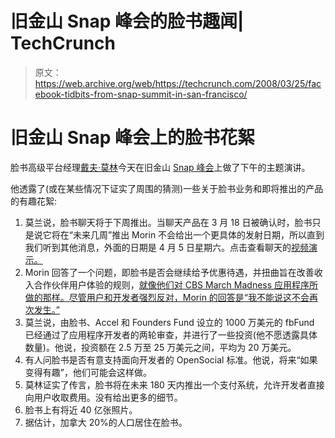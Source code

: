 # 旧金山 Snap 峰会的脸书趣闻| TechCrunch

> 原文：<https://web.archive.org/web/https://techcrunch.com/2008/03/25/facebook-tidbits-from-snap-summit-in-san-francisco/>

# 旧金山 Snap 峰会上的脸书花絮

 [](https://web.archive.org/web/20230404155750/http://www.crunchbase.com/person/dave-morin) 脸书高级平台经理[戴夫·莫林](https://web.archive.org/web/20230404155750/http://www.crunchbase.com/person/dave-morin)今天在旧金山 [Snap 峰会](https://web.archive.org/web/20230404155750/http://www.snapsummit.com/)上做了下午的主题演讲。

他透露了(或在某些情况下证实了周围的猜测)一些关于脸书业务和即将推出的产品的有趣花絮:

1.  莫兰说，脸书聊天将于下周推出。当聊天产品在 3 月 18 日被确认时，脸书只是说它将在“未来几周”推出 Morin 不会给出一个更具体的发射日期，所以直到我们听到其他消息，外面的日期是 4 月 5 日星期六。点击查看聊天的[视频演示。](https://web.archive.org/web/20230404155750/https://techcrunch.com/2008/03/18/exclusive-video-of-facebook-chat-demo/)
2.  Morin 回答了一个问题，即脸书是否会继续给予优惠待遇，并扭曲旨在改善收入合作伙伴用户体验的规则，[就像他们对 CBS March Madness 应用程序所做的那样。尽管用户和开发者强烈反对，Morin 的回答是“我不能说这不会再次发生。”](https://web.archive.org/web/20230404155750/https://techcrunch.com/2008/03/19/facebook-playing-favorites-with-app-developers/)
3.  莫兰说，由脸书、Accel 和 Founders Fund 设立的 1000 万美元的 fbFund 已经通过了应用程序开发者的两轮审查，并进行了一些投资(他不愿透露具体数量)。他说，投资额在 2.5 万至 25 万美元之间，平均为 20 万美元。
4.  有人问脸书是否有意支持面向开发者的 OpenSocial 标准。他说，将来“如果变得有趣”，他们可能会这样做。
5.  莫林证实了传言，脸书将在未来 180 天内推出一个支付系统，允许开发者直接向用户收取费用。没有给出更多的细节。
6.  脸书上有将近 40 亿张照片。
7.  据估计，加拿大 20%的人口居住在脸书。